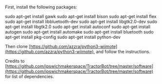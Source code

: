 First, install the following packages:

sudo apt-get install gawk
sudo apt-get install bison
sudo apt-get install flex
sudo apt-get install libbluetooth-dev
sudo apt-get install libgtk2.0-dev
sudo apt-get install libgtk2.0
sudo apt-get install autoconf
sudo apt-get install autogen
sudo apt-get install automake
sudo apt-get install bluetooth
sudo apt-get install pkg-config
sudo apt-get install python-dev

Then clone [https://github.com/azzra/python3-wiimote](https://github.com/azzra/python3-wiimote), and follow the instructions.

Credits to [https://github.com/ipswichmakerspace/TractorBot/tree/master/software](https://github.com/ipswichmakerspace/TractorBot/tree/master/software) for list of dependencies.
